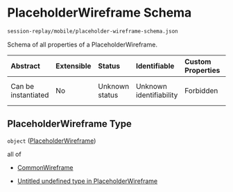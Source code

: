 # PlaceholderWireframe Schema

```txt
session-replay/mobile/placeholder-wireframe-schema.json
```

Schema of all properties of a PlaceholderWireframe.

| Abstract            | Extensible | Status         | Identifiable            | Custom Properties | Additional Properties | Access Restrictions | Defined In                                                                                                                 |
| :------------------ | :--------- | :------------- | :---------------------- | :---------------- | :-------------------- | :------------------ | :------------------------------------------------------------------------------------------------------------------------- |
| Can be instantiated | No         | Unknown status | Unknown identifiability | Forbidden         | Allowed               | none                | [placeholder-wireframe-schema.json](../out/session-replay/mobile/placeholder-wireframe-schema.json "open original schema") |

## PlaceholderWireframe Type

`object` ([PlaceholderWireframe](placeholder-wireframe-schema.md))

all of

* [CommonWireframe](_common-wireframe-schema.md "check type definition")

* [Untitled undefined type in PlaceholderWireframe](placeholder-wireframe-schema-allof-1.md "check type definition")
